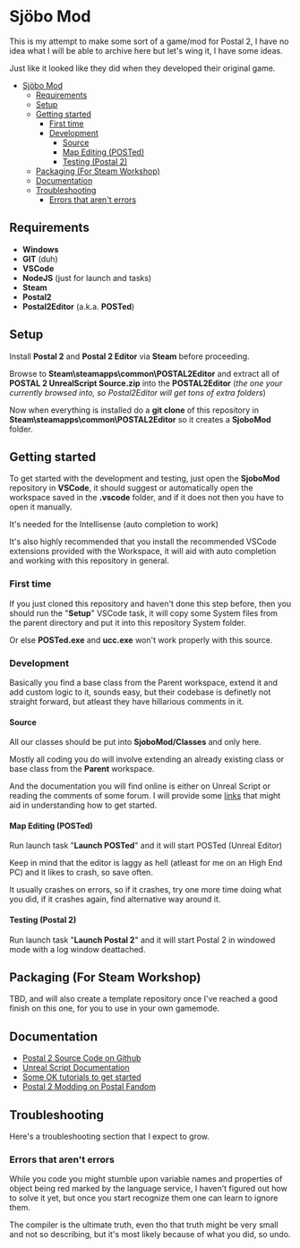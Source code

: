 # Sjöbo Mod

This is my attempt to make some sort of a game/mod for Postal 2, 
I have no idea what I will be able to archive here but let's wing it, I have some ideas. 

Just like it looked like they did when they developed their original game.

- [Sjöbo Mod](#sjöbo-mod)
  - [Requirements](#requirements)
  - [Setup](#setup)
  - [Getting started](#getting-started)
    - [First time](#first-time)
    - [Development](#development)
      - [Source](#source)
      - [Map Editing (POSTed)](#map-editing-posted)
      - [Testing (Postal 2)](#testing-postal-2)
  - [Packaging (For Steam Workshop)](#packaging-for-steam-workshop)
  - [Documentation](#documentation)
  - [Troubleshooting](#troubleshooting)
    - [Errors that aren't errors](#errors-that-arent-errors)


## Requirements
* **Windows**
* **GIT** (duh)
* **VSCode**
* **NodeJS** (just for launch and tasks)
* **Steam**
* **Postal2**
* **Postal2Editor** (a.k.a. **POSTed**)


## Setup
Install **Postal 2** and **Postal 2 Editor** via **Steam** before proceeding.

Browse to **Steam\steamapps\common\POSTAL2Editor**
and extract all of **POSTAL 2 UnrealScript Source.zip** into the **POSTAL2Editor** (_the one your currently browsed into, so Postal2Editor will get tons of extra folders_)

Now when everything is installed do a **git clone** of this repository in
**Steam\steamapps\common\POSTAL2Editor** so it creates a **SjoboMod** folder.


## Getting started
To get started with the development and testing, just open the **SjoboMod** repository in **VSCode**, 
it should suggest or automatically open the workspace saved in the **.vscode** folder, and if it does not then you have to open it manually.

It's needed for the Intellisense (auto completion to work)

It's also highly recommended that you install the recommended VSCode extensions provided with the Workspace, 
it will aid with auto completion and working with this repository in general.

### First time
If you just cloned this repository and haven't done this step before, then you should run the "**Setup**" VSCode task,
it will copy some System files from the parent directory and put it into this repository System folder.

Or else **POSTed.exe** and **ucc.exe** won't work properly with this source. 


### Development
Basically you find a base class from the Parent workspace, extend it and add custom logic to it, 
sounds easy, but their codebase is definetly not straight forward, but atleast they have hillarious comments in it.


#### Source
All our classes should be put into **SjoboMod/Classes** and only here.

Mostly all coding you do will involve extending an already existing class or base class from the **Parent** workspace.

And the documentation you will find online is either on Unreal Script or reading the comments of some forum.
I will provide some [links](#documentation) that might aid in understanding how to get started.


#### Map Editing (POSTed)
Run launch task "**Launch POSTed**" and it will start POSTed (Unreal Editor)

Keep in mind that the editor is laggy as hell (atleast for me on an High End PC) and it likes to crash, so save often.

It usually crashes on errors, so if it crashes, try one more time doing what you did, if it crashes again, find alternative way around it.


#### Testing (Postal 2)
Run launch task "**Launch Postal 2**" and it will start Postal 2 in windowed mode with a log window deattached.


## Packaging (For Steam Workshop)
TBD, and will also create a template repository once I've reached a good finish on this one, for you to use in your own gamemode.


## Documentation
- [Postal 2 Source Code on Github](https://github.com/Kizoky/p2unrealscript)
- [Unreal Script Documentation](https://beyondunrealwiki.github.io/)
- [Some OK tutorials to get started](https://www.moddb.com/games/postal-2/tutorials)
- [Postal 2 Modding on Postal Fandom](https://postal.fandom.com/wiki/POSTAL2_Modding)

## Troubleshooting
Here's a troubleshooting section that I expect to grow.

### Errors that aren't errors
While you code you might stumble upon variable names and properties of object being red marked by the language service,
I haven't figured out how to solve it yet, but once you start recognize them one can learn to ignore them.

The compiler is the ultimate truth, even tho that truth might be very small and not so describing, but it's most likely because of what you did, so undo.
